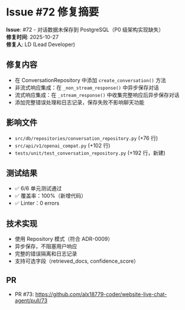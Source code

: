 # Issue #72 修复摘要

**Issue**: #72 - 对话数据未保存到 PostgreSQL（P0 级架构实现缺失）  
**修复时间**: 2025-10-27  
**修复人**: LD (Lead Developer)

## 修复内容
- 在 ConversationRepository 中添加 `create_conversation()` 方法
- 非流式响应集成：在 `_non_stream_response()` 中异步保存对话
- 流式响应集成：在 `_stream_response()` 中收集完整响应后异步保存对话
- 添加完整错误处理和日志记录，保存失败不影响聊天功能

## 影响文件
- `src/db/repositories/conversation_repository.py` (+76 行)
- `src/api/v1/openai_compat.py` (+102 行)
- `tests/unit/test_conversation_repository.py` (+192 行，新建)

## 测试结果
- ✅ 6/6 单元测试通过
- ✅ 覆盖率：100%（新增代码）
- ✅ Linter：0 errors

## 技术实现
- 使用 Repository 模式（符合 ADR-0009）
- 异步保存，不阻塞用户响应
- 完整的错误隔离和日志记录
- 支持可选字段（retrieved_docs, confidence_score）

## PR
- PR #73: https://github.com/alx18779-coder/website-live-chat-agent/pull/73

